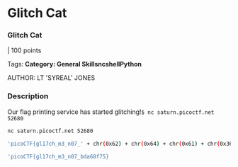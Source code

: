 # Glitch Cat

### Glitch Cat

| 100 points

Tags: **Category: General SkillsncshellPython**

AUTHOR: LT 'SYREAL' JONES

### Description

Our flag printing service has started glitching!`$ nc saturn.picoctf.net 52680`

```bash
nc saturn.picoctf.net 52680

'picoCTF{gl17ch_m3_n07_' + chr(0x62) + chr(0x64) + chr(0x61) + chr(0x36) + chr(0x38) + chr(0x66) + chr(0x37) + chr(0x35) + '}'
```

```bash
'picoCTF{gl17ch_m3_n07_bda68f75}
```
